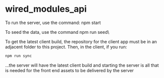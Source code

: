 # wired_modules_api

To run the server, use the command: npm start

To seed the data, use the command npm run seed\

To get the latest client build, the repository for the client app must be in an adjacent folder to this project.  Then, in the client, if you run:
```bash
npm run sync
```
...the server will have the latest client build and starting the server is all that is needed for the front end assets to be delivered by the server
